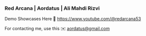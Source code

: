 ### Red Arcana | Aordatus | Ali Mahdi Rizvi

Demo Showcases Here 🤖 https://www.youtube.com/@redarcana53

For contacting me, use this ✉️ aordatus@gmail.com
